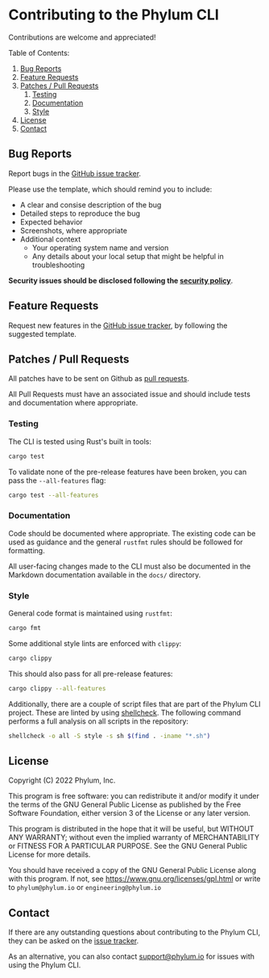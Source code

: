 # Contributing to the Phylum CLI

Contributions are welcome and appreciated!

Table of Contents:

1. [Bug Reports](#bug-reports)
2. [Feature Requests](#feature-requests)
3. [Patches / Pull Requests](#patches--pull-requests)
   1. [Testing](#testing)
   2. [Documentation](#documentation)
   3. [Style](#style)
4. [License](#license)
5. [Contact](#contact)

## Bug Reports

Report bugs in the [GitHub issue tracker][bugs].

[bugs]: https://github.com/phylum-dev/cli/issues/new?template=bug_report.md

Please use the template, which should remind you to include:

* A clear and consise description of the bug
* Detailed steps to reproduce the bug
* Expected behavior
* Screenshots, where appropriate
* Additional context
  * Your operating system name and version
  * Any details about your local setup that might be helpful in troubleshooting

**Security issues should be disclosed following the [security policy]**.

[security policy]: https://github.com/phylum-dev/cli/security/policy

## Feature Requests

Request new features in the [GitHub issue tracker][features], by following the
suggested template.

[features]: https://github.com/phylum-dev/cli/issues/new?template=feature_request.md

## Patches / Pull Requests

All patches have to be sent on Github as [pull requests].

All Pull Requests must have an associated issue and should include tests and
documentation where appropriate.

[pull requests]: https://github.com/phylum-dev/cli/pulls

### Testing

The CLI is tested using Rust's built in tools:

```sh
cargo test
```

To validate none of the pre-release features have been broken, you can pass the
`--all-features` flag:

```sh
cargo test --all-features
```

### Documentation

Code should be documented where appropriate. The existing code can be used as
guidance and the general `rustfmt` rules should be followed for formatting.

All user-facing changes made to the CLI must also be documented in the Markdown
documentation available in the `docs/` directory.

### Style

General code format is maintained using `rustfmt`:

```sh
cargo fmt
```

Some additional style lints are enforced with `clippy`:

```sh
cargo clippy
```

This should also pass for all pre-release features:

```sh
cargo clippy --all-features
```

Additionally, there are a couple of script files that are part of the Phylum CLI
project. These are linted by using [shellcheck]. The following command performs
a full analysis on all scripts in the repository:

```sh
shellcheck -o all -S style -s sh $(find . -iname "*.sh")
```

[shellcheck]: https://github.com/koalaman/shellcheck

## License

Copyright (C) 2022  Phylum, Inc.

This program is free software: you can redistribute it and/or modify it under
the terms of the GNU General Public License as published by the Free Software
Foundation, either version 3 of the License or any later version.

This program is distributed in the hope that it will be useful, but WITHOUT
ANY WARRANTY; without even the implied warranty of MERCHANTABILITY or FITNESS
FOR A PARTICULAR PURPOSE. See the GNU General Public License for more details.

You should have received a copy of the GNU General Public License along with
this program. If not, see <https://www.gnu.org/licenses/gpl.html> or write to
`phylum@phylum.io` or `engineering@phylum.io`

## Contact

If there are any outstanding questions about contributing to the Phylum CLI,
they can be asked on the [issue tracker].

As an alternative, you can also contact <support@phylum.io> for issues with
using the Phylum CLI.

[issue tracker]: https://github.com/phylum-dev/cli/issues
